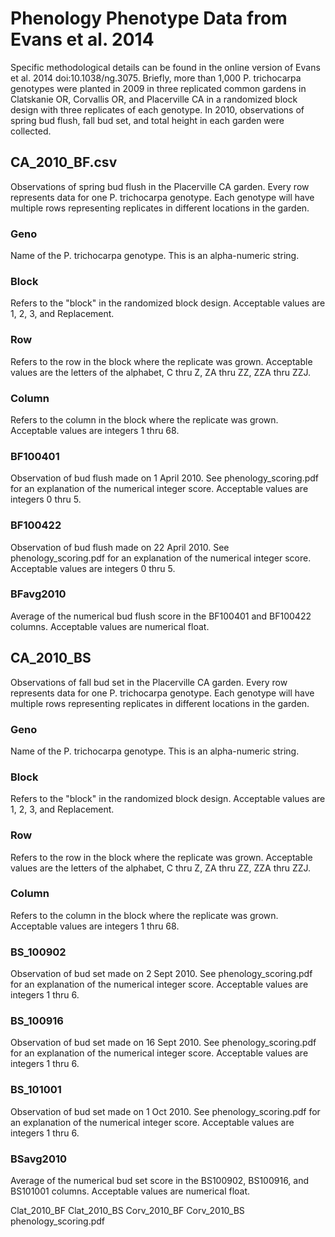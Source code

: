# Phenology Phenotype Data from Evans et al. 2014

Specific methodological details can be found in the online version of Evans et al. 2014 doi:10.1038/ng.3075. Briefly, more than 1,000 P. trichocarpa genotypes were planted in 2009 in three replicated common gardens in Clatskanie OR, Corvallis OR, and Placerville CA in a randomized block design with three replicates of each genotype. In 2010, observations of spring bud flush, fall bud set, and total height in each garden were collected. 

## CA_2010_BF.csv
Observations of spring bud flush in the Placerville CA garden. Every row represents data for one P. trichocarpa genotype. Each genotype will have multiple rows representing replicates in different locations in the garden.
### Geno
Name of the P. trichocarpa genotype. This is an alpha-numeric string.
### Block
Refers to the "block" in the randomized block design. Acceptable values are 1, 2, 3, and Replacement.
### Row
Refers to the row in the block where the replicate was grown. Acceptable values are the letters of the alphabet, C thru Z, ZA thru ZZ, ZZA thru ZZJ.
### Column
Refers to the column in the block where the replicate was grown. Acceptable values are integers 1 thru 68.
### BF100401
Observation of bud flush made on 1 April 2010. See phenology_scoring.pdf for an explanation of the numerical integer score. Acceptable values are integers 0 thru 5.
### BF100422
Observation of bud flush made on 22 April 2010. See phenology_scoring.pdf for an explanation of the numerical integer score. Acceptable values are integers 0 thru 5.
### BFavg2010
Average of the numerical bud flush score in the BF100401 and BF100422 columns. Acceptable values are numerical float.

## CA_2010_BS
Observations of fall bud set in the Placerville CA garden. Every row represents data for one P. trichocarpa genotype. Each genotype will have multiple rows representing replicates in different locations in the garden.
### Geno
Name of the P. trichocarpa genotype. This is an alpha-numeric string.
### Block
Refers to the "block" in the randomized block design. Acceptable values are 1, 2, 3, and Replacement.
### Row
Refers to the row in the block where the replicate was grown. Acceptable values are the letters of the alphabet, C thru Z, ZA thru ZZ, ZZA thru ZZJ.
### Column
Refers to the column in the block where the replicate was grown. Acceptable values are integers 1 thru 68.
### BS_100902
Observation of bud set made on 2 Sept 2010. See phenology_scoring.pdf for an explanation of the numerical integer score. Acceptable values are integers 1 thru 6.
### BS_100916
Observation of bud set made on 16 Sept 2010. See phenology_scoring.pdf for an explanation of the numerical integer score. Acceptable values are integers 1 thru 6.
### BS_101001
Observation of bud set made on 1 Oct 2010. See phenology_scoring.pdf for an explanation of the numerical integer score. Acceptable values are integers 1 thru 6.
### BSavg2010
Average of the numerical bud set score in the BS100902, BS100916, and BS101001 columns. Acceptable values are numerical float.

Clat_2010_BF
Clat_2010_BS
Corv_2010_BF
Corv_2010_BS
phenology_scoring.pdf
